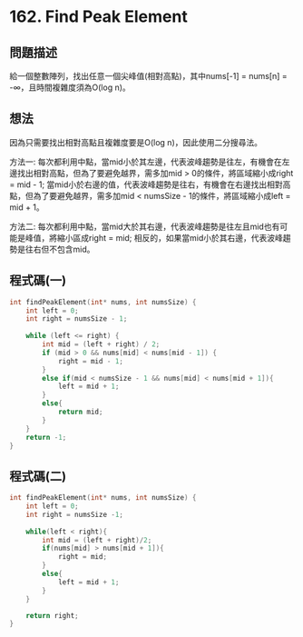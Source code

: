 # 162. Find Peak Element
## 問題描述
給一個整數陣列，找出任意一個尖峰值(相對高點)，其中nums[-1] = nums[n] = -∞，且時間複雜度須為O(log n)。

## 想法
因為只需要找出相對高點且複雜度要是O(log n)，因此使用二分搜尋法。  
  
方法一: 每次都利用中點，當mid小於其左邊，代表波峰趨勢是往左，有機會在左邊找出相對高點，但為了要避免越界，需多加mid > 0的條件，將區域縮小成right = mid - 1;
當mid小於右邊的值，代表波峰趨勢是往右，有機會在右邊找出相對高點，但為了要避免越界，需多加mid < numsSize - 1的條件，將區域縮小成left = mid + 1。  
  
方法二: 每次都利用中點，當mid大於其右邊，代表波峰趨勢是往左且mid也有可能是峰值，將縮小區成right = mid; 相反的，如果當mid小於其右邊，代表波峰趨勢是往右但不包含mid。
## 程式碼(一)
```C
int findPeakElement(int* nums, int numsSize) {
    int left = 0;
    int right = numsSize - 1;
    
    while (left <= right) {
        int mid = (left + right) / 2;
        if (mid > 0 && nums[mid] < nums[mid - 1]) {
            right = mid - 1;
        } 
        else if(mid < numsSize - 1 && nums[mid] < nums[mid + 1]){
            left = mid + 1;  
        }
        else{
            return mid;
        }
    }
    return -1;
}
```

## 程式碼(二)
```C
int findPeakElement(int* nums, int numsSize) {
    int left = 0;
    int right = numsSize -1;
    
    while(left < right){
        int mid = (left + right)/2;
        if(nums[mid] > nums[mid + 1]){
            right = mid;
        }
        else{
            left = mid + 1;
        }
    }

    return right;
}
